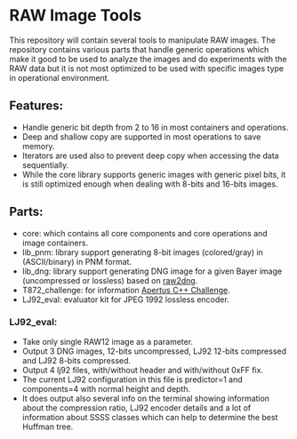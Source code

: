 # RAW Image Tools
This repository will contain several tools to manipulate RAW images.
The repository contains various parts that handle generic operations which make it good to be used to analyze the images and do experiments with the RAW data but it is not most optimized to be used with specific images type in operational environment.

## Features:
- Handle generic bit depth from 2 to 16 in most containers and operations.
- Deep and shallow copy are supported in most operations to save memory.
- Iterators are used also to prevent deep copy when accessing the data sequentially.
- While the core library supports generic images with generic pixel bits, it is still optimized enough when dealing with 8-bits and 16-bits images.

## Parts:
- core: which contains all core components and core operations and image containers.
- lib_pnm: library support generating 8-bit images (colored/gray) in (ASCII/binary) in PNM format.
- lib_dng: library support generating DNG image for a given Bayer image (uncompressed or lossless) based on [raw2dng](https://github.com/apertus-open-source-cinema/misc-tools-utilities/tree/master/raw2dng).
- T872_challenge: for information [Apertus C++ Challenge](https://lab.apertus.org/T872).
- LJ92_eval: evaluator kit for JPEG 1992 lossless encoder.

### LJ92_eval:
- Take only single RAW12 image as a parameter.
- Output 3 DNG images, 12-bits uncompressed, LJ92 12-bits compressed and LJ92 8-bits compressed.
- Output 4 lj92 files, with/without header and with/without 0xFF fix.
- The current LJ92 configuration in this file is predictor=1 and components=4 with normal height and depth.
- It does output also several info on the terminal showing information about the compression ratio, LJ92 encoder details and a lot of information about SSSS classes which can help to determine the best Huffman tree.